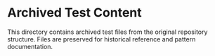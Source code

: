 # Archived Test Content

This directory contains archived test files from the original repository structure.
Files are preserved for historical reference and pattern documentation.